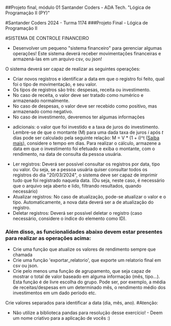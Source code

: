 ##Projeto final, módulo 01 Santander Coders - ADA Tech. "Lógica de Programação II (PY)"

#Santander Coders 2024 - Turma 1174
###Projeto Final - Lógica de Programação II

#SISTEMA DE CONTROLE FINANCEIRO
* Desenvolver um pequeno "sistema financeiro" para gerenciar algumas operações! Este sistema deverá receber movimentações financeiras e armazená-las em um arquivo csv, ou json!
  
O sistema deverá ser capaz de realizar as seguintes operações:

* Criar novos registros e identificar a data em que o registro foi feito, qual foi o tipo de movimentação, e seu valor.
* Os tipos de registros são três: despesas, receita ou investimento.
* No caso de receita, o valor deve ser tratado como numérico e armazenado normalmente.
* No caso de despesas, o valor deve ser recebido como positivo, mas armazenado como negativo.
* No caso de investimento, deveremos ter algumas informações
- adicionais: o valor que foi investido e a taxa de juros do investimento. Lembre-se de que o montante (M) para uma dada taxa de juros *i* após *t* dias pode ser calculado pela seguinte relação: M = V * (1 + i)^t
([Saiba mais](https://matematicafinanceira.org/juros-compostos/)), considere o tempo em dias. Para realizar o cálculo, armazene a data em que o investimento foi efetuado e exiba o montante, com o rendimento, na data de consulta da pessoa usuária.
* Ler registros: Deverá ser possível consultar os registros por data, tipo ou valor. Ou seja, se a pessoa usuária quiser consultar todos os registros do dia "20/03/2024", o sistema deve ser capaz de imprimir tudo que foi registrado naquela data. (Ou seja, neste caso, é necessário que o arquivo seja aberto e lido, filtrando resultados, quando necessário)
* Atualizar registros: No caso de atualização, pode-se atualizar o valor e o tipo. Automaticamente, a nova data deverá ser a de atualização do registro.
* Deletar registros: Deverá ser possível deletar o registro (caso necessário, considere o índice do elemento como ID).
### Além disso, as funcionalidades abaixo devem estar presentes para realizar as operações acima:
* Crie uma função que atualize os valores de rendimento sempre que chamada
* Crie uma função 'exportar_relatorio', que exporte um relatorio final em csv ou json.
* Crie pelo menos uma função de agrupamento, que seja capaz de mostrar o total de valor baseado em alguma informação (mês, tipo...). Esta função é de livre escolha do grupo. Pode ser, por exemplo, a média de receitas/despesas em um determinado mês, o rendimento médio dos investimentos em um dado período etc.

Crie valores separados para identificar a data (dia, mês, ano).
#Atenção:
- Não utilize a biblioteca pandas para resolução desse exercício! - Deem um nome criativo para a aplicação de vocês :)
